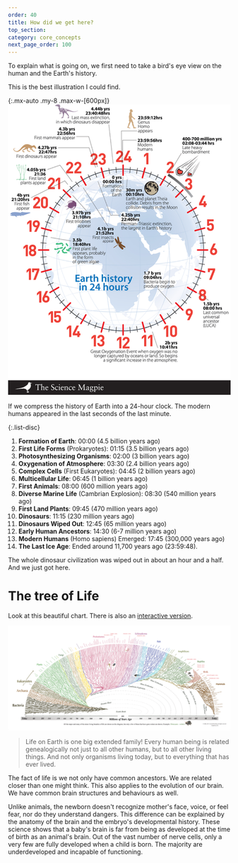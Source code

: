 ```yaml
---
order: 40
title: How did we get here?
top_section: 
category: core_concepts
next_page_order: 100
---
```


To explain what is going on, we first need to take a bird's eye view on the human and the Earth's history. 

This is the best illustration I could find.

{:.mx-auto .my-8 .max-w-[600px]}
![](/images/book/how-did-we-get-here/earth-in-24-hours.png)

If we compress the history of Earth into a 24-hour clock. The modern humans appeared in the last seconds of the last minute.

{:.list-disc}
1. **Formation of Earth**: 00:00 (4.5 billion years ago)
2. **First Life Forms** (Prokaryotes): 01:15 (3.5 billion years ago)
3. **Photosynthesizing Organisms**: 02:00 (3 billion years ago)
4. **Oxygenation of Atmosphere**: 03:30 (2.4 billion years ago)
5. **Complex Cells** (First Eukaryotes): 04:45 (2 billion years ago)
6. **Multicellular Life**: 06:45 (1 billion years ago)
7. **First Animals**: 08:00 (600 million years ago)
8. **Diverse Marine Life** (Cambrian Explosion): 08:30 (540 million years ago)
9. **First Land Plants**: 09:45 (470 million years ago)
10. **Dinosaurs**: 11:15 (230 million years ago)
11. **Dinosaurs Wiped Out**: 12:45 (65 million years ago)
12. **Early Human Ancestors**: 14:30 (6-7 million years ago)
13. **Modern Humans** (Homo sapiens) Emerged: 17:45 (300,000 years ago)
14. **The Last Ice Age**: Ended around 11,700 years ago (23:59:48).

The whole dinosaur civilization was wiped out in about an hour and a half. And we just got here.

# The tree of Life

Look at this beautiful chart. There is also an [interactive version](https://evogeneao.com/en/explore/tree-of-life-explorer). 

![](/images/book/how-did-we-get-here/tree-of-life_2000.png)

> Life on Earth is one big extended family! Every human being is related genealogically not just to all other humans, but to all other living things. And not only organisms living today, but to everything that has ever lived.

The fact of life is we not only have common ancestors. We are related closer than one might think.
This also applies to the evolution of our brain. We have common brain structures and behaviours as well. 

Unlike animals, the newborn doesn't recognize mother's face, voice, or feel fear, nor do they understand dangers. This difference can be explained by the anatomy of the brain and the embryo's developmental history. These science shows that a baby's brain is far from being as developed at the time of birth as an animal's brain. Out of the vast number of nerve cells, only a very few are fully developed when a child is born. The majority are underdeveloped and incapable of functioning.
